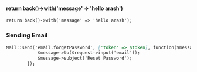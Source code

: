 #### return back()->with('message' => 'hello arash')

```
return back()->with('message' => 'hello arash');
```

### Sending Email

```markdown
Mail::send('email.forgetPassword', ['token' => $token], function($message) use($request){
            $message->to($request->input('email'));
            $message->subject('Reset Password');
        });
```

